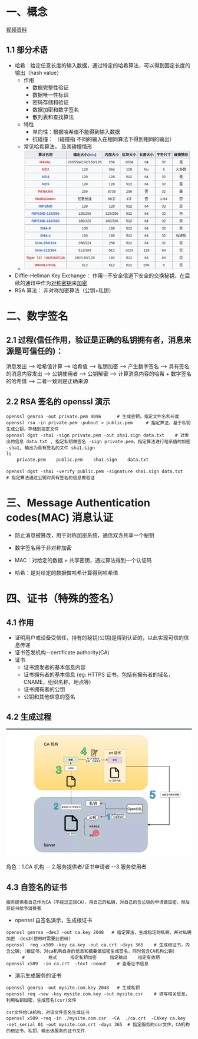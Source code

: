 # 一、概念
[视频资料](https://www.bilibili.com/video/BV1S34y1s7CU/?share_source=copy_web&vd_source=f939ab8fee17097d0cb130b063f602db)
## 1.1 部分术语
- 哈希：给定任意长度的输入数据，通过特定的哈希算法，可以得到固定长度的输出（hash value）
	 - 作用
		 -  数据完整性验证
		 - 数据唯一性标识
		 - 密码存储和验证
		 - 数据加密和数字签名
		 - 散列表和查找算法
	 - 特性
		 - 单向性：根据哈希值不能得到输入数据 
		- 抗碰撞： （碰撞指 不同的输入在相同算法下得到相同的输出）
	- 常见哈希算法， 及其碰撞情形
	- ![](attachments/hash.png)
- Diffie-Hellman Key Exchange： 作用--不安全信道下安全的交换秘钥，在后续的通讯中作为[对称密钥](https://zh.wikipedia.org/wiki/%E5%AF%B9%E7%A7%B0%E5%AF%86%E9%92%A5 "对称密钥")来[加密](https://zh.wikipedia.org/wiki/%E5%8A%A0%E5%AF%86 "加密")
- RSA 算法： 非对称加密算法（公钥+私钥）

# 二、数字签名

##  2.1 过程(信任作用，验证是正确的私钥拥有者，消息来源是可信任的)： 
消息发出 --> 哈希值计算 --> 哈希值 --> 私钥加密 --> 产生数字签名 --> 具有签名的消息内容发出 --> 公钥使用者 --> 公钥解密 --> 计算消息内容的哈希 + 数字签名的哈希值 --> 二者一致则是正确来源

##  2.2 RSA 签名的 openssl 演示
```
openssl genrsa -out private.pem 4096      # 生成密钥，指定文件名和长度
openssl rsa -in private.pem -pubout > public.pem     # 指定算法，基于私钥生成公钥，存储到指定文件
openssl dgst -sha1 -sign private.pem -out sha1.sign data.txt    # 对发出的信息 data.txt , 指定私钥做签名 -sign private.pem，指定算法进行哈系值的加密 -sha1, 输出为具有签名的文件 sha1.sign
ls
	private.pem    public.pem    sha1.sign    data.txt

openssl dgst -sha1 -verify public.pem -signature sha1.sign data.txt   # 指定算法通过公钥对具有签名的信息做验证
```

# 三、Message Authentication codes(MAC) 消息认证
- 防止消息被篡改，用于对称加密系统，通信双方共享一个秘钥
- 数字签名用于非对称加密

- MAC：对给定的数据 + 共享密钥，通过算法得到一个认证码
- 哈希：是对给定的数据做哈希计算得到哈希值

# 四、证书（特殊的签名）
## 4.1 作用
- 证明用户或设备受信任，持有的秘钥(公钥)是得到认证的，以此实现可信的信息传递
- 证书签发机构--certificate authority(CA)
- 证书
	- 证书颁发者的基本信息内容
	- 证书拥有者的基本信息 (eg: HTTPS 证书，包括有拥有者的域名，CNAME，组织名称，地点等)
	- 证书拥有者的公钥
	- 公钥和其他信息的签名

## 4.2 生成过程
![](attachments/crt.png)

角色：1.CA 机构 -- 2.服务提供者/证书申请者 --3.服务使用者

## 4.3 自签名的证书
	服务提供者自己作为CA（不经过正规CA），用自己的私钥，对自己的含公钥的申请做加密，然后将证书给予消费者

- openssl 自签名演示，生成根证书
```
openssl genrsa -des3 -out ca.key 2048   # 指定算法，生成指定的私钥，并对私钥加密 -des3(使用时需要此密码)
openssl  req -x509 -key ca.key -out ca.crt -days 365    # 生成根证书，内含公钥;（根证书，对ca机构自身的信息和摘要做加密生成签名，同时包含CA机构公钥）
      #         格式     指定私钥加密     指定输出    指定有效期
openssl x509  -in ca.crt  -text -noout    # 查看证书信息
 ```
 - 演示生成服务的证书
```
openssl genrsa -out mysite.com.key 2048   # 生成私钥
openssl req -new -key mysite.com.key -out mysite.csr    # 填写相关信息，利用私钥加密，生成签名(csr)文件

csr文件给CA机构，对该文件签名生成证书
openssl x509 -req -in ./mysite.com.csr  -CA  ./ca.crt  -CAkey ca.key  -set_serial 01 -out mysite.com.crt -days 365  # 指定服务的csr文件，CA机构的根证书、私钥，输出该服务的证书文件
```
